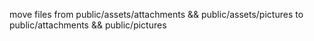 move files from public/assets/attachments && public/assets/pictures
to public/attachments && public/pictures
